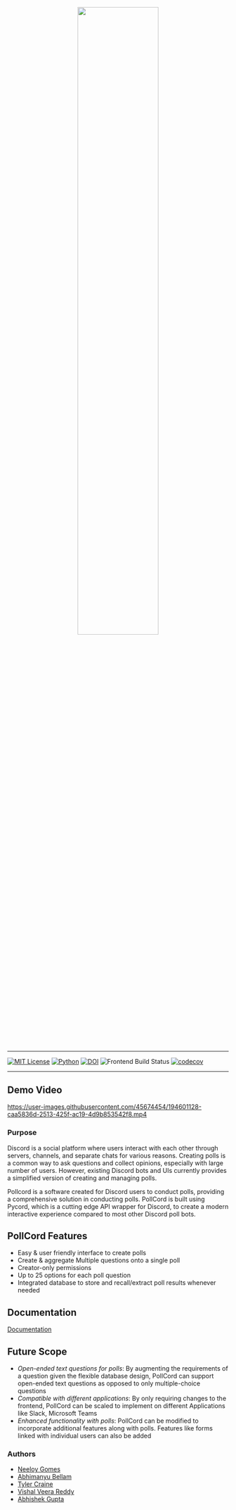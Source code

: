 
<p align="center"><img width=60.5% src="https://i.imgur.com/Nie0pck.png"></p>

<hr>

[![MIT License](https://img.shields.io/badge/License-MIT-green.svg)](https://github.com/ntgomes/PollCord/blob/main/LICENSE)
[![Python](https://img.shields.io/badge/python-v3.10-teal.svg)](https://docs.python.org/3/)
[![DOI](https://zenodo.org/badge/DOI/10.5281/zenodo.5539956.svg)](https://doi.org/10.5281/zenodo.5539956)
![Frontend Build Status](https://github.com/ntgomes/PollCord/actions/workflows/frontend.yml/badge.svg)
[![codecov](https://codecov.io/gh/ntgomes/PollCord/branch/main/graph/badge.svg)](https://codecov.io/gh/ntgomes/PollCord)

<hr>


## Demo Video
https://user-images.githubusercontent.com/45674454/194601128-caa5836d-2513-425f-ac19-4d9b853542f8.mp4

### Purpose
Discord is a social platform where users interact with each other through servers, channels, and separate chats for various reasons. Creating polls is a common way to ask questions and collect opinions, especially with large number of users. However, existing Discord bots and UIs currently provides a simplified version of creating and managing polls. 

Pollcord is a software created for Discord users to conduct polls, providing a comprehensive solution in conducting polls. PollCord is built using Pycord, which is a cutting edge API wrapper for Discord, to create a modern interactive experience compared to most other Discord poll bots.


## PollCord Features
- Easy & user friendly interface to create polls
- Create & aggregate Multiple questions onto a single poll
- Creator-only permissions
- Up to 25 options for each poll question
- Integrated database to store and recall/extract poll results whenever needed


## Documentation

[Documentation](https://ntgomes.github.io/PollCord)


## Future Scope

- *Open-ended text questions for polls*: By augmenting the requirements of a question given the flexible database design, PollCord can support open-ended text questions as opposed to only multiple-choice questions
- *Compatible with different applications*: By only requiring changes to the frontend, PollCord can be scaled to implement on different Applications like Slack, Microsoft Teams
- *Enhanced functionality with polls*: PollCord can be modified to incorporate additional features along with polls. Features like forms linked with individual users can also be added


### Authors

- [Neeloy Gomes](https://github.com/ntgomes)
- [Abhimanyu Bellam](https://github.com/AbhimanyuBellam)
- [Tyler Craine](https://github.com/tylerkcraine)
- [Vishal Veera Reddy](https://github.com/vishalveerareddy)
- [Abhishek Gupta](https://github.com/guptabhishek785)
